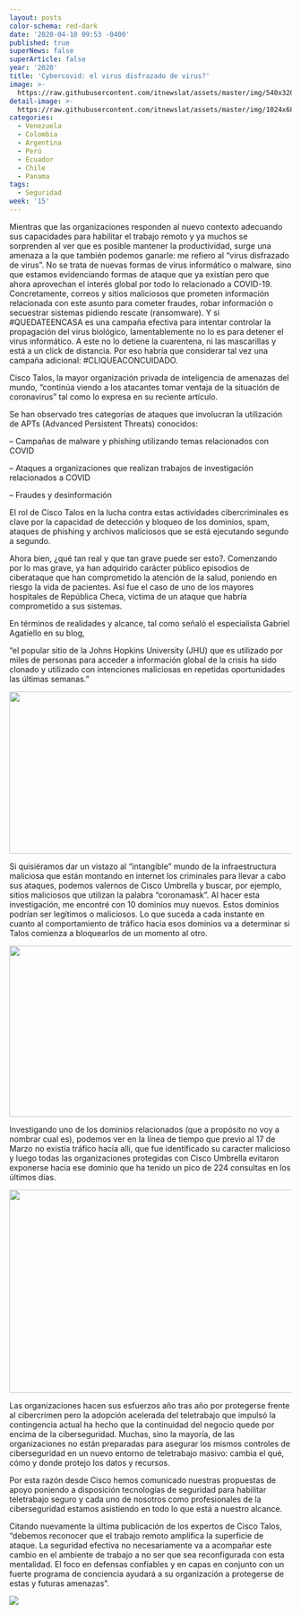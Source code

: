 ```yaml
---
layout: posts
color-schema: red-dark
date: '2020-04-10 09:53 -0400'
published: true
superNews: false
superArticle: false
year: '2020'
title: 'Cybercovid: el virus disfrazado de virus?'
image: >-
  https://raw.githubusercontent.com/itnewslat/assets/master/img/540x320/Cuidados-Coronavirus-p.jpg
detail-image: >-
  https://raw.githubusercontent.com/itnewslat/assets/master/img/1024x680/Cuidados-Coronavirus-g.jpg
categories:
  - Venezuela
  - Colombia
  - Argentina
  - Perú
  - Ecuador
  - Chile
  - Panama
tags:
  - Seguridad
week: '15'
---
```

Mientras que las organizaciones responden al nuevo contexto adecuando sus capacidades para habilitar el trabajo remoto y ya muchos se sorprenden al ver que es posible mantener la productividad, surge una amenaza a la que también podemos ganarle: me refiero al “virus disfrazado de virus”. No se trata de nuevas formas de virus informático o malware, sino que estamos evidenciando formas de ataque que ya existían pero que ahora aprovechan el interés global por todo lo relacionado a COVID-19. Concretamente, correos y sitios maliciosos que prometen información relacionada con este asunto para cometer fraudes, robar información o secuestrar sistemas pidiendo rescate (ransomware). Y si #QUEDATEENCASA es una campaña efectiva para intentar controlar la propagación del virus biológico, lamentablemente no lo es para detener el virus informático. A este no lo detiene la cuarentena, ni las mascarillas y está a un click de distancia. Por eso habría que considerar tal vez una campaña adicional: #CLIQUEACONCUIDADO.

Cisco Talos, la mayor organización privada de inteligencia de amenazas del mundo, “continúa viendo a los atacantes tomar ventaja de la situación de coronavirus” tal como lo expresa en su reciente artículo.

Se han observado tres categorías de ataques que involucran la utilización de APTs (Advanced Persistent Threats) conocidos:

– Campañas de malware y phishing utilizando temas relacionados con COVID

– Ataques a organizaciones que realizan trabajos de investigación relacionados a COVID

– Fraudes y desinformación

El rol de Cisco Talos en la lucha contra estas actividades cibercriminales es clave por la capacidad de detección y bloqueo de los dominios, spam, ataques de phishing y archivos maliciosos que se está ejecutando segundo a segundo.

Ahora bien, ¿qué tan real y que tan grave puede ser esto?. Comenzando por lo mas grave, ya han adquirido carácter público episodios de ciberataque que han comprometido la atención de la salud, poniendo en riesgo la vida de pacientes. Así fue el caso de uno de los mayores hospitales de República Checa, víctima de un ataque que habría comprometido a sus sistemas.

En términos de realidades y alcance, tal como señaló el especialista Gabriel Agatiello en su blog,

“el popular sitio de la Johns Hopkins University (JHU) que es utilizado por miles de personas para acceder a información global de la crisis ha sido clonado y utilizado con intenciones maliciosas en repetidas oportunidades las últimas semanas.”

<img class="alignleft size-full wp-image-7957" src="https://alln-extcloud-storage.cisco.com/gblogs/sites/34/universidade-Johns-Hopkins.png" alt="" width="600" height="289" />

Si quisiéramos dar un vistazo al “intangible” mundo de la infraestructura maliciosa que están montando en internet los criminales para llevar a cabo sus ataques, podemos valernos de Cisco Umbrella y buscar, por ejemplo, sitios maliciosos que utilizan la palabra “coronamask”. Al hacer esta investigación, me encontré con 10 dominios muy nuevos. Estos dominios podrían ser legítimos o maliciosos. Lo que suceda a cada instante en cuanto al comportamiento de tráfico hacia esos dominios va a determinar si Talos comienza a bloquearlos de un momento al otro.

<img class="alignleft size-full wp-image-7958" src="https://alln-extcloud-storage.cisco.com/gblogs/sites/34/cisco-umbrella.png" alt="" width="600" height="305" />

Investigando uno de los dominios relacionados (que a propósito no voy a nombrar cual es), podemos ver en la línea de tiempo que previo al 17 de Marzo no existía tráfico hacia allí, que fue identificado su caracter malicioso y luego todas las organizaciones protegidas con Cisco Umbrella evitaron exponerse hacia ese dominio que ha tenido un pico de 224 consultas en los últimos días.

<img class="alignleft size-full wp-image-7959" src="https://alln-extcloud-storage.cisco.com/gblogs/sites/34/cisoc-umbrella.png" alt="" width="600" height="362" />

Las organizaciones hacen sus esfuerzos año tras año por protegerse frente al cibercrímen pero la adopción acelerada del teletrabajo que impulsó la contingencia actual ha hecho que la continuidad del negocio quede por encima de la ciberseguridad. Muchas, sino la mayoría, de las organizaciones no están preparadas para asegurar los mismos controles de ciberseguridad en un nuevo entorno de teletrabajo masivo: cambia el qué, cómo y donde protejo los datos y recursos.

Por esta razón desde Cisco hemos comunicado nuestras propuestas de apoyo poniendo a disposición tecnologías de seguridad para habilitar teletrabajo seguro y cada uno de nosotros como profesionales de la ciberseguridad estamos asistiendo en todo lo que está a nuestro alcance.

Citando nuevamente la última publicación de los expertos de Cisco Talos, “debemos reconocer que el trabajo remoto amplifica la superficie de ataque. La seguridad efectiva no necesariamente va a acompañar este cambio en el ambiente de trabajo a no ser que sea reconfigurada con esta mentalidad. El foco en defensas confiables y en capas en conjunto con un fuerte programa de conciencia ayudará a su organización a protegerse de estas y futuras amenazas”.

<img src="https://tracker.metricool.com/c3po.jpg?hash=56f88a41e39ab42c063cc51676587a04"/>